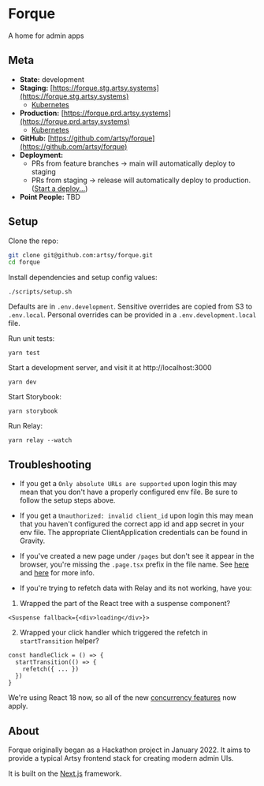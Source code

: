 # Forque

A home for admin apps

## Meta

- **State:** development
- **Staging:** [https://forque.stg.artsy.systems](https://forque.stg.artsy.systems)
  - [Kubernetes](https://kubernetes.stg.artsy.systems/#/search?q=forque&namespace=default)
- **Production:** [https://forque.prd.artsy.systems](https://forque.prd.artsy.systems)
  - [Kubernetes](https://kubernetes.prd.artsy.systems/#/search?q=forque&namespace=default)
- **GitHub:** [https://github.com/artsy/forque](https://github.com/artsy/forque)
- **Deployment:**
  - PRs from feature branches → main will automatically deploy to staging
  - PRs from staging → release will automatically deploy to production. ([Start a deploy...](https://github.com/artsy/forque/compare/release...staging?expand=1))
- **Point People:** TBD

## Setup

Clone the repo:

```sh
git clone git@github.com:artsy/forque.git
cd forque
```

Install dependencies and setup config values:

```
./scripts/setup.sh
```

Defaults are in `.env.development`. Sensitive overrides are copied from S3 to `.env.local`. Personal overrides can be provided in a `.env.development.local` file.

Run unit tests:

```
yarn test
```

Start a development server, and visit it at http://localhost:3000

```
yarn dev
```

Start Storybook:

```
yarn storybook
```

Run Relay:

```
yarn relay --watch
```

## Troubleshooting

- If you get a `Only absolute URLs are supported` upon login this may mean that you don't have a properly configured env file. Be sure to follow the setup steps above.

- If you get a `Unauthorized: invalid client_id` upon login this may mean that you haven't configured the correct app id and app secret in your env file. The appropriate ClientApplication credentials can be found in Gravity.

- If you've created a new page under `/pages` but don't see it appear in the browser, you're missing the `.page.tsx` prefix in the file name. See [here](https://nextjs.org/docs/api-reference/next.config.js/custom-page-extensions#including-non-page-files-in-the-pages-directory) and [here](https://github.com/artsy/forque/blob/6117beeeb96ea081eeb78a2a5c6d8f0a8c4ed6fd/next.config.js#L12) for more info.

- If you're trying to refetch data with Relay and its not working, have you:

1. Wrapped the part of the React tree with a suspense component?

```tsx
<Suspense fallback={<div>loading</div>}>
```

2. Wrapped your click handler which triggered the refetch in `startTransition` helper?

```tsx
const handleClick = () => {
  startTransition(() => {
    refetch({ ... })
  })
}
```

We're using React 18 now, so all of the new [concurrency features](https://17.reactjs.org/docs/concurrent-mode-patterns.html) now apply.

## About

Forque originally began as a Hackathon project in January 2022. It aims to
provide a typical Artsy frontend stack for creating modern admin UIs.

It is built on the [Next.js](https://nextjs.org) framework.
